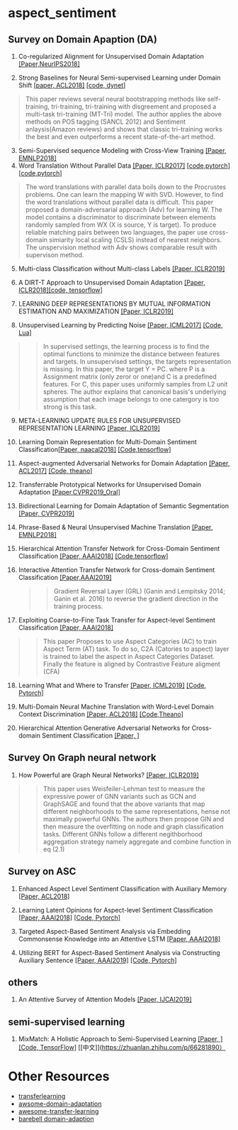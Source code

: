 # aspect_sentiment

## Survey on Domain Apaption (DA)

1. Co-regularized Alignment for Unsupervised Domain Adaptation [[Paper,NeurIPS2018]](http://papers.nips.cc/paper/8146-co-regularized-alignment-for-unsupervised-domain-adaptation.pdf)

2. Strong Baselines for Neural Semi-supervised Learning under Domain Shift [[paper, ACL2018]](https://arxiv.org/abs/1804.09530) [[code, dynet]](https://github.com/bplank/semi-supervised-baselines)

  >This paper reviews several neural bootstrapping methods like self-training, tri-training, tri-training with disgreement and proposed a multi-task tri-training (MT-Tri) model. The author applies the above methods on POS tagging (SANCL 2012) and Sentiment anlaysis(Amazon reviews) and shows that classic tri-training works the best and even outperforms a recent state-of-the-art method. 

  
3. Semi-Supervised sequence Modeling with Cross-View Training [[Paper, EMNLP2018]](https://arxiv.org/abs/1809.08370) 
4. Word Translation Without Parallel Data [[Paper, ICLR2017]](https://arxiv.org/abs/1710.04087) [[code,pytorch]](https://github.com/balasrini32/CSE293_NLP) [[code,pytorch]](https://github.com/facebookresearch/MUSE)
  > The word translations with parallel data boils down to the Procrustes problems. One can learn the mapping W with SVD. However, to find the word translations without parallel data is difficult. This paper proposed a domain-adversarial approach  (Adv) for learning W. The model contains a discriminator to discriminate between elements randomly sampled from WX (X is source, Y is target). To produce reliable matching pairs between two languages, the paper use cross-domain simiarity local scaling (CSLS) instead of nearest neighbors. The unspervision method with Adv shows comparable result with supervison method.


5. Multi-class Classification without Multi-class Labels [[Paper, ICLR2019]](https://arxiv.org/pdf/1901.00544.pdf)

6. A DIRT-T Approach to Unsupervised Domain Adaptation [[Paper, ICLR2018]](https://arxiv.org/abs/1802.08735)[[code, tensorflow]](https://github.com/RuiShu/dirt-t)

7. LEARNING DEEP REPRESENTATIONS BY MUTUAL INFORMATION ESTIMATION AND MAXIMIZATION [[Paper, ICLR2019]](https://arxiv.org/pdf/1808.06670.pdf)

8. Unsupervised Learning by Predicting Noise [[Paper, ICML2017]](https://arxiv.org/pdf/1704.05310.pdf) [[Code, Lua]](https://github.com/facebookresearch/noise-as-targets)
 >> In supervised settings, the learning process is to find the optimal functions to minimize the distance between features and targets. In unsupervised settings, the targets representation is missing. In this paper, the target Y = PC. where P is a Assignment matrix (only zeror or one)and C is a predefined features. For C, this paper uses uniformly samples from L2 unit spheres. The author explains that canonical basis's underlying assumption that each image belongs to one catergory is too strong is this task.  

9. META-LEARNING UPDATE RULES FOR UNSUPERVISED REPRESENTATION LEARNING [[Paper, ICLR2019]](https://openreview.net/pdf?id=HkNDsiC9KQ)

10. Learning Domain Representation for Multi-Domain Sentiment
Classification[[Paper, naacal2018]](https://leuchine.github.io/papers/naacl18sentiment.pdf) [[Code,tensorflow]](https://github.com/leuchine/multi-domain-sentiment/blob/master/multi_view_domain_embedding_memory_adversarial.py)

11. Aspect-augmented Adversarial Networks for Domain Adaptation [[Paper, ACL2017]](https://aclweb.org/anthology/Q17-1036)
[[Code, theano]](https://github.com/yuanzh/aspect_adversarial)

12. Transferrable Prototypical Networks for Unsupervised Domain Adaptation [[Paper,CVPR2019_Oral]](https://arxiv.org/abs/1904.11227)
13. Bidirectional Learning for Domain Adaptation of Semantic Segmentation [[Paper, CVPR2019]](https://arxiv.org/abs/1904.10620) 
14. Phrase-Based & Neural Unsupervised Machine Translation [[Paper, EMNLP2018]](https://arxiv.org/pdf/1804.07755.pdf)
15. Hierarchical Attention Transfer Network for Cross-Domain Sentiment Classification [[Paper, AAAI2018]](https://www.aaai.org/ocs/index.php/AAAI/AAAI18/paper/view/16873) [[Code,tensorflow]](https://github.com/hsqmlzno1/HATN)

16. Interactive Attention Transfer Network for Cross-domain Sentiment Classification [[Paper,AAAI2019]](http://staff.ustc.edu.cn/~cheneh/paper_pdf/2019/Kai-Zhang-AAAI.pdf)
    
    >>  Gradient Reversal Layer (GRL) (Ganin and Lempitsky 2014; Ganin et al. 2016) to reverse the gradient direction in the training process. 

17. Exploiting Coarse-to-Fine Task Transfer for Aspect-level Sentiment Classification [[Paper, AAAI2018]](https://arxiv.org/pdf/1811.10999.pdf)
  >> This paper Proposes to use Aspect Categories (AC) to train Aspect Term (AT) task. To do so, C2A (Catories to aspect) layer is trained to label the aspect in Aspect Categories Dataset. Finally the feature is aligned by Contrastive Feature aligment (CFA)

18. Learning What and Where to Transfer [[Paper, ICML2019]](https://arxiv.org/abs/1905.05901) [[Code, Pytorch]](https://github.com/alinlab/L2T-ww)
19. Multi-Domain Neural Machine Translation with Word-Level Domain Context Discrimination [[Paper, ACL2018]](https://www.aclweb.org/anthology/D18-1041) [[Code,Theano]](https://github.com/DeepLearnXMU/WDCNMT)

20. Hierarchical Attention Generative Adversarial Networks for Cross-domain Sentiment Classification [[Paper, ]](https://arxiv.org/pdf/1903.11334.pdf)

## Survey On Graph neural network

1. How Powerful are Graph Neural Networks? [[Paper, ICLR2019]](https://openreview.net/pdf?id=ryGs6iA5Km)
  >> This paper uses Weisfeiler-Lehman test to measure the expressive power of GNN variants such as GCN and GraphSAGE and found that the above variants that map different neighborhoods to the same representations, hense not maximally powerful GNNs. The authors then propose GIN and then measure the overfitting on node and graph classification tasks. Different GNNs follow a different negithborhood aggregation strategy namely aggregate and combine function in eq (2.1)

## Survey on ASC 

1. Enhanced Aspect Level Sentiment Classification with Auxiliary Memory [[Paper, ACL2018]](https://www.aclweb.org/anthology/C18-1092)

2. Learning Latent Opinions for Aspect-level Sentiment Classification [[Paper, AAAI2018]](http://www.statnlp.org/wp-content/uploads/papers/2018/Learning-Latent/absa.pdf) [[Code, Pytorch]](https://github.com/berlino/SA-Sent)

3. Targeted Aspect-Based Sentiment Analysis via Embedding
Commonsense Knowledge into an Attentive LSTM [[Paper, AAAI2018]](https://www.aaai.org/ocs/index.php/AAAI/AAAI18/paper/view/16541/16152)

4. Utilizing BERT for Aspect-Based Sentiment Analysis
via Constructing Auxiliary Sentence [[Paper, AAAI2019]](https://arxiv.org/pdf/1903.09588.pdf) [[Code, Pytorch]](https://github.com/HSLCY/ABSA-BERT-pair)

## others
1. An Attentive Survey of Attention Models [[Paper, IJCAI2019]](https://arxiv.org/abs/1904.02874)

## semi-supervised learning

1. MixMatch: A Holistic Approach to Semi-Supervised Learning [[Paper, ]](https://arxiv.org/pdf/1905.02249.pdf) [[Code, TensorFlow]](https://github.com/google-research/mixmatch) [[中文]](https://zhuanlan.zhihu.com/p/66281890）




# Other Resources

- [transferlearning](https://github.com/jindongwang/transferlearning)
- [awsome-domain-adaptation](https://github.com/zhaoxin94/awsome-domain-adaptation)
- [awesome-transfer-learning](https://github.com/artix41/awesome-transfer-learning)
- [barebell domain-adaption](https://github.com/barebell/DA/blob/master/README.md)
